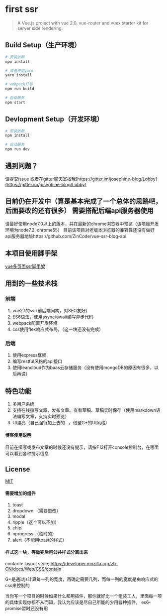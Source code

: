 # first ssr

> A Vue.js project with vue 2.0, vue-router and vuex starter kit for server side rendering.

## Build Setup（生产环境）

``` bash
# 安装依赖
npm install  

# 或者使用yarn
yarn install

# webpack打包
npm run build

# 启动服务
npm start
```

## Devlopment Setup（开发环境）

```bash
# 安装依赖
npm install

# 启动服务
npm run dev
```


## 遇到问题？ 

 请提交[issue](https://github.com/ZinCode/vue-ssr-blog-client/issues) 或者在gitter聊天室找我[https://gitter.im/josephine-blog/Lobby](https://gitter.im/josephine-blog/Lobby)

## 目前仍在开发中（算是基本完成了一个总体的思路吧，后面要改的还有很多） 需要搭配后端api服务器使用

请最好使用node7.0以上的版本，并在最新的chrome浏览器中预览（该项目开发环境为node7.2, chrome55）
目前该项目对老版本浏览器的兼容性还没有做好
api服务器地址https://github.com/ZinCode/vue-ssr-blog-api

## 本项目使用脚手架

[vue多页面ssr脚手架](https://github.com/ZinCode/vue2-multiple-entry-start-kit)

## 用到的一些技术栈

### 前端
1. vue2.1的ssr(前后端同构，对SEO友好)
2. ES6语法，使用async/await编写异步代码
3. webpack配置开发环境
4. css使用flex响应式布局，（这一块还没有完成）

### 后端
1. 使用express框架
2. 编写restful风格的api接口
3. 使用leancloud作为baas云存储服务（没有使用mongoDB的原因有很多，以后再说）

## 特色功能

1.  多用户系统
2.  支持在线撰写文章、发布文章、查看草稿、草稿实时保存（使用markdown语法编写文章，支持实时预览）
3.  UI漂亮（自己强行加上去的...，借鉴G+的UI风格）

#### 博客使用说明

目前在攥写或发布文章的时候还没有提示，请按F12打开console控制台，在哪里可以看到各种提示信息

## License
      
[MIT](http://opensource.org/licenses/MIT)

#### 需要增加的组件
1. toast
2. dropdown （需要更改）
3. modal
4. ripple（这个可以不加）
5. chip
6. nprogress （临时的）
7. alert（不能用toast的样式）

#### 样式这一块，等做完后吧公共样式分离出来


contarin: layout style;
https://developer.mozilla.org/zh-CN/docs/Web/CSS/contain

G+是通过js计算每一列的宽度，再确定需要几列，而每一列的宽度是由响应式的css来控制的

当你写一个项目的时候如果什么都用插件，那你就好比一个组装工人，里面每一项的具体实现你都不从而知，我认为应该是尽自己所能的少用各种插件，
es6-promise暂时还没有用